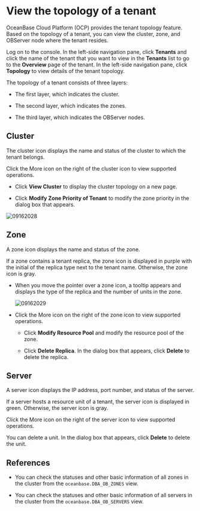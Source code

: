 # View the topology of a tenant

OceanBase Cloud Platform (OCP) provides the tenant topology feature. Based on the topology of a tenant, you can view the cluster, zone, and OBServer node where the tenant resides.

Log on to the console. In the left-side navigation pane, click **Tenants** and click the name of the tenant that you want to view in the **Tenants** list to go to the **Overview** page of the tenant. In the left-side navigation pane, click **Topology** to view details of the tenant topology.

The topology of a tenant consists of three layers:

* The first layer, which indicates the cluster.

* The second layer, which indicates the zones.

* The third layer, which indicates the OBServer nodes.

## Cluster

The cluster icon displays the name and status of the cluster to which the tenant belongs.

Click the More icon on the right of the cluster icon to view supported operations.

* Click **View Cluster** to display the cluster topology on a new page.

* Click **Modify Zone Priority of Tenant** to modify the zone priority in the dialog box that appears.

![09162028](https://help-static-aliyun-doc.aliyuncs.com/assets/img/zh-CN/3260562361/p327427.png)

## Zone

A zone icon displays the name and status of the zone.

If a zone contains a tenant replica, the zone icon is displayed in purple with the initial of the replica type next to the tenant name. Otherwise, the zone icon is gray.

* When you move the pointer over a zone icon, a tooltip appears and displays the type of the replica and the number of units in the zone.

   ![09162029](https://help-static-aliyun-doc.aliyuncs.com/assets/img/zh-CN/4260562361/p327431.png)

* Click the More icon on the right of the zone icon to view supported operations.

   * Click **Modify Resource Pool** and modify the resource pool of the zone.

   * Click **Delete Replica**. In the dialog box that appears, click **Delete** to delete the replica.

## Server

A server icon displays the IP address, port number, and status of the server.

If a server hosts a resource unit of a tenant, the server icon is displayed in green. Otherwise, the server icon is gray.

Click the More icon on the right of the server icon to view supported operations.

You can delete a unit. In the dialog box that appears, click **Delete** to delete the unit.

## References

* You can check the statuses and other basic information of all zones in the cluster from the `oceanbase.DBA_OB_ZONES` view.

* You can check the statuses and other basic information of all servers in the cluster from the `oceanbase.DBA_OB_SERVERS` view.
